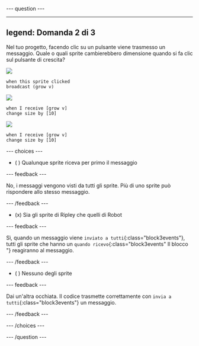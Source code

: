 
--- question ---

---
legend: Domanda 2 di 3
---

Nel tuo progetto, facendo clic su un pulsante viene trasmesso un messaggio. Quale o quali sprite cambierebbero dimensione quando si fa clic sul pulsante di crescita?

![](images/grow-icon.png)

```blocks3
when this sprite clicked
broadcast (grow v)
```

![](images/Ripley-icon.png)

```blocks3
when I receive [grow v]
change size by [10]
```

![](images/Robot-icon.png)

```blocks3
when I receive [grow v]
change size by [10]
```

--- choices ---

- ( ) Qualunque sprite riceva per primo il messaggio

 --- feedback ---

 No, i messaggi vengono visti da tutti gli sprite. Più di uno sprite può rispondere allo stesso messaggio.

 --- /feedback ---

- (x) Sia gli sprite di Ripley che quelli di Robot

 --- feedback ---

 Sì, quando un messaggio viene `inviato a tutti`{:class="block3events"}, tutti gli sprite che hanno un `quando ricevo`{:class="block3events" Il blocco "} reagiranno al messaggio.

 --- /feedback ---

- ( ) Nessuno degli sprite

 --- feedback ---

 Dai un'altra occhiata. Il codice trasmette correttamente con `invia a tutti`{:class="block3events"} un messaggio.

 --- /feedback ---

--- /choices ---

--- /question ---
